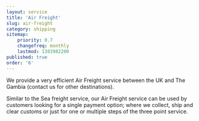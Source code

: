 ```yaml
---
layout: service
title: 'Air Freight'
slug: air-freight
category: shipping
sitemap:
    priority: 0.7
    changefreq: monthly
    lastmod: 1383982200
published: true
order: '6'
---
```

We provide a very efficient Air Freight service between the UK and The Gambia (contact us for other destinations).

Similar to the Sea freight service, our Air Freight service can be used by customers looking for a single payment option; where we collect, ship and clear customs or just for one or multiple steps of the three point service.